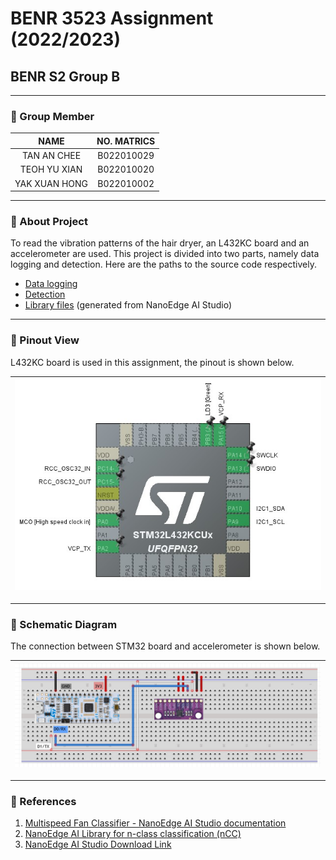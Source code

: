 # BENR 3523 Assignment (2022/2023)
## BENR S2 Group B
***
### 🎐 Group Member
| NAME | NO. MATRICS |
|:---:|:---:|
|TAN AN CHEE|B022010029|
|TEOH YU XIAN|B022010020|
|YAK XUAN HONG|B022010002|

***
### 🎐 About Project
To read the vibration patterns of the hair dryer, an L432KC board and an accelerometer are used.
This project is divided into two parts, namely data logging and detection.
Here are the paths to the source code respectively.

* [Data logging](Data%20logging/main.c) </br>
* [Detection](Detection/main.c) </br>
* [Library files](Detection/Inc) (generated from NanoEdge AI Studio)

***
### 🎐 Pinout View
L432KC board is used in this assignment, the pinout is shown below.

|![Pinout view](Pinout%20view.jpg)|
|-|

***
### 🎐 Schematic Diagram
The connection between STM32 board and accelerometer is shown below.

|![Schematic diagram](Schematic%20Diagram.png)|
|-|

***
### 🎐 References
1.  [Multispeed Fan Classifier - NanoEdge AI Studio documentation](https://cartesiam-neai-docs.readthedocs-hosted.com/tutorials/class_multispeed_fan/class_multispeed_fan.html)
2.  [NanoEdge AI Library for n-class classification (nCC)](https://wiki.st.com/stm32mcu/wiki/AI:NanoEdge_AI_Library_for_n-class_classification_(nCC))
3.  [NanoEdge AI Studio Download Link](https://stm32ai.st.com/download-nanoedgeai/)
